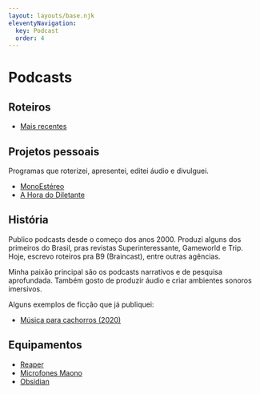 ```yaml
---
layout: layouts/base.njk
eleventyNavigation:
  key: Podcast
  order: 4
---
```

# Podcasts

## Roteiros
- <a href="../tags/b9/" rel="bookmark">Mais recentes</a>

## Projetos pessoais
Programas que roterizei, apresentei, editei áudio e divulguei.
- <a href="../tags/monoestereo/" rel="me">MonoEstéreo</a>
- <a href="../tags/diletante/" rel="me">A Hora do Diletante</a>

## História
Publico podcasts desde o começo dos anos 2000. Produzi alguns dos primeiros do Brasil, pras revistas Superinteressante, Gameworld e Trip. Hoje, escrevo roteiros pra B9 (Braincast), entre outras agências.

Minha paixão principal são os podcasts narrativos e de pesquisa aprofundada. Também gosto de produzir áudio e criar ambientes sonoros imersivos.

Alguns exemplos de ficção que já publiquei:
- <a href="https://open.spotify.com/episode/5qJpCSCIiVUvn2hSHePFRt" rel="me">Música para cachorros (2020)</a>

## Equipamentos
- [Reaper](https://www.reaper.fm/)
- [Microfones Maono](https://www.maono.com/products/usb-xlr-cardioid-dynamic-microphone-maono-hd300t)
- [Obsidian](https://obsidian.md/)